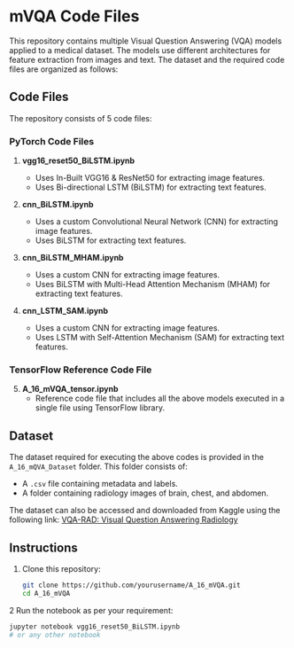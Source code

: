 # mVQA Code Files

This repository contains multiple Visual Question Answering (VQA) models applied to a medical dataset. The models use different architectures for feature extraction from images and text. The dataset and the required code files are organized as follows:

## Code Files

The repository consists of 5 code files:

### PyTorch Code Files

1. **vgg16_reset50_BiLSTM.ipynb**
   - Uses In-Built VGG16 & ResNet50 for extracting image features.
   - Uses Bi-directional LSTM (BiLSTM) for extracting text features.

2. **cnn_BiLSTM.ipynb**
   - Uses a custom Convolutional Neural Network (CNN) for extracting image features.
   - Uses BiLSTM for extracting text features.

3. **cnn_BiLSTM_MHAM.ipynb**
   - Uses a custom CNN for extracting image features.
   - Uses BiLSTM with Multi-Head Attention Mechanism (MHAM) for extracting text features.

4. **cnn_LSTM_SAM.ipynb**
   - Uses a custom CNN for extracting image features.
   - Uses LSTM with Self-Attention Mechanism (SAM) for extracting text features.

### TensorFlow Reference Code File

5. **A_16_mVQA_tensor.ipynb**
   - Reference code file that includes all the above models executed in a single file using TensorFlow library.

## Dataset

The dataset required for executing the above codes is provided in the `A_16_mQVA_Dataset` folder. This folder consists of:
- A `.csv` file containing metadata and labels.
- A folder containing radiology images of brain, chest, and abdomen.

The dataset can also be accessed and downloaded from Kaggle using the following link:
[VQA-RAD: Visual Question Answering Radiology](https://www.kaggle.com/datasets/mdzeeshanhassan/vqa-rad-visual-question-answering-radiology)

## Instructions

1. Clone this repository:
   ```bash
   git clone https://github.com/yourusername/A_16_mVQA.git
   cd A_16_mVQA
2 Run the notebook as per your requirement:
  ```bash
jupyter notebook vgg16_reset50_BiLSTM.ipynb
# or any other notebook

